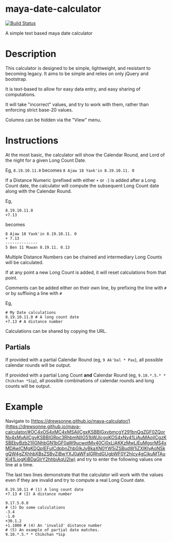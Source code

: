 # maya-date-calculator
[![Build Status](https://travis-ci.com/drewsonne/maya-calculator.svg?branch=master)](https://travis-ci.com/drewsonne/maya-calculator)

A simple text based maya date calculator

# Description
This calculator is designed to be simple, lightweight, and resistant to
becoming legacy. It aims to be simple and relies on only jQuery and bootstrap.

It is text-based to allow for easy data entry, and easy sharing
of computations.

It will take "incorrect" values, and try to work with them, rather
than enforcing  strict base-20 values.

Columns can be hidden via the "View" menu.

# Instructions

At the most basic, the calculator will show the Calendar Round, and Lord of the night for a
given Long Count Date.

Eg, `8.19.10.11.0` becomes `8 Ajaw 18 Yaxk'in 8.19.10.11. 0`

If a Distance Numeric (prefixed with either `+` or `-`) is added after a
Long Count date, the calculator will compute the subsequent Long Count
date along with the Calendar Round.

Eg,

```
8.19.10.11.0
+7.13
```

becomes

```
8 Ajaw 18 Yaxk'in 8.19.10.11. 0
+ 7.13
--------------
5 Ben 11 Muwan 8.19.11. 0.13
```

Multiple Distance Numbers can be chained and intermediary Long Counts
will be calculated.

If at any point a new Long Count is added, it will reset calculations
from that point.

Comments can be added either on their own line, by prefixing the line with `#` or by suffixing a line with `#`

Eg,

```
# My Date calculations
8.19.10.11.0 # A long count date
+7.13 # A distance number
```

Calculations can be shared by copying the URL.

## Partials

If provided with a partial Calendar Round (eg, `9 Ak'bal * Pax`), all possible
calendar rounds will be output.

If provided with a partial Long Count **and** Calendar Round (eg, `9.10.*.5.* * Chikchan *Sip`),
all possible combinations of calendar rounds and long counts will be output.

# Example
Navigate to [https://drewsonne.github.io/maya-calculator/](https://drewsonne.github.io/maya-calculator/#OC4xOS4xMC4xMSAjICgxKSBBIGxvbmcgY291bnQgZGF0ZQorNy4xMyAjICgyKSBBIGRpc3RhbmNlIG51bWJlcgoKOS4xNy41LjAuMAojICgzKSBEbyBzb21lIGNhbGN1bGF0aW9ucwotMy40Ci0xLjAKKzMwLjEuMgorMS4xMDAwICMgKDQpIEFuICdpbnZhbGlkJyBkaXN0YW5jZSBudW1iZXIKIyAoNSkgQW4gZXhhbXBsZSBvZiBwYXJ0aWFsIGRhdGUgbWF0Y2hlcy4gCjkuMTAuKi41LiogKiBDaGlrY2hhbiAqU2lw) and
try to enter the following values one line at a time.

The last two lines demonstrate that the calculator will work with
the values even if they are invalid and try to compute a real
Long Count date.

```
8.19.10.11 # (1) A long count date
+7.13 # (2) A distance number

9.17.5.0.0
# (3) Do some calculations
-3.4
-1.0
+30.1.2
+1.1000 # (4) An 'invalid' distance number
# (5) An example of partial date matches. 
9.10.*.5.* * Chikchan *Sip
```
